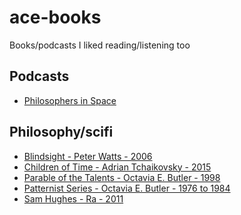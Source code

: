 # ace-books
Books/podcasts I liked reading/listening too

## Podcasts
 - [Philosophers in Space](https://0gphilosophy.libsyn.com/)

## Philosophy/scifi
 - [Blindsight - Peter Watts - 2006](https://en.m.wikipedia.org/wiki/Blindsight_(Watts_novel))
 - [Children of Time - Adrian Tchaikovsky - 2015](https://en.m.wikipedia.org/wiki/Children_of_Time_(novel))
 - [Parable of the Talents - Octavia E. Butler - 1998](https://en.m.wikipedia.org/wiki/Parable_of_the_Talents_(novel))
 - [Patternist Series - Octavia E. Butler - 1976 to 1984](https://en.m.wikipedia.org/wiki/Patternist_series)
 - [Sam Hughes - Ra - 2011](https://qntm.org/ra)
